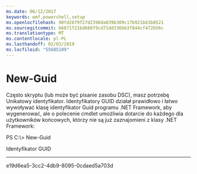 ```yaml
---
ms.date: 06/12/2017
keywords: wmf,powershell,setup
ms.openlocfilehash: 90fd26f9f27d2398da839b309c17b921bb3b8521
ms.sourcegitcommit: b6871f21bd666f9cd71dd336bb3f844cf472b56c
ms.translationtype: MT
ms.contentlocale: pl-PL
ms.lasthandoff: 02/03/2019
ms.locfileid: "55685109"
---
```

# <a name="new-guid"></a>New-Guid
Często skryptu (lub może być pisanie zasobu DSC), masz potrzebę Unikatowy identyfikator. Identyfikatory GUID działał prawidłowo i łatwo wywoływać klasę identyfikator Guid programu .NET Framework, aby wygenerować, ale o polecenie cmdlet umożliwia dotarcie do każdego dla użytkowników końcowych, którzy nie są już zaznajomieni z klasy .NET Framework:

PS C:\\&gt; New-Guid

Identyfikator GUID

----

e19d6ea5-3cc2-4db9-8095-0cdaed5a703d
